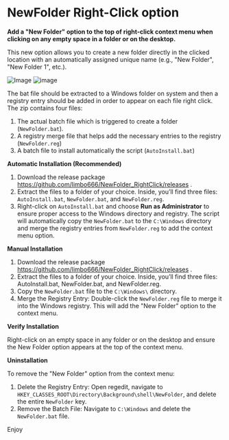 # NewFolder Right-Click option

**Add a "New Folder" option to the top of right-click context menu when clicking on any empty space in a folder or on the desktop.** <p>
This new option allows you to create a new folder directly in the clicked location with an automatically assigned unique name (e.g., "New Folder", "New Folder 1", etc.). <p>
![Image](https://github.com/user-attachments/assets/d07ff2c1-458b-4c00-a094-5aa9bc9c2983)   ![image](https://github.com/user-attachments/assets/06435746-3678-48a4-ba04-f1d14766b3e8)
<p>

The bat file should be extracted to a Windows folder on system and then a registry entry should be added in order to appear on each file right click.
The zip contains four files:
1. The actual batch file which is triggered to create a folder (`NewFolder.bat`).
2. A registry merge file that helps add the necessary entries to the registry (`NewFolder.reg`)
3. A batch file to install automatically the script (`AutoInstall.bat`) <p>
<p><p>


**Automatic Installation (Recommended)** <p>
1. Download the release package https://github.com/limbo666/NewFolder_RightClick/releases .
2. Extract the files to a folder of your choice. Inside, you’ll find three files: `AutoInstall.bat`, `NewFolder.bat`, and `NewFolder.reg`.
3. Right-click on `AutoInstall.bat` and choose **Run as Administrator** to ensure proper access to the Windows directory and registry.
    The script will automatically copy the `NewFolder.bat` to the `C:\Windows` directory and merge the registry entries from `NewFolder.reg` to add the context menu option.
 <p>
      <p>
          
**Manual Installation**<p>
1. Download the release package https://github.com/limbo666/NewFolder_RightClick/releases .
2. Extract the files to a folder of your choice. Inside, you’ll find three files: AutoInstall.bat, NewFolder.bat, and NewFolder.reg.
3. Copy the `NewFolder.bat` file to the `C:\Windows\` directory.
4. Merge the Registry Entry: Double-click the `NewFolder.reg` file to merge it into the Windows registry. This will add the "New Folder" option to the context menu.
 <p>
      <p>
          
**Verify Installation** <p>
Right-click on an empty space in any folder or on the desktop and ensure the New Folder option appears at the top of the context menu.
 <p>
      <p>
          
**Uninstallation** <p>
To remove the "New Folder" option from the context menu:
1. Delete the Registry Entry: Open regedit, navigate to `HKEY_CLASSES_ROOT\Directory\Background\shell\NewFolder`, and delete the entire `NewFolder` key.
2. Remove the Batch File: Navigate to `C:\Windows` and delete the `NewFolder.bat` file.

Enjoy
